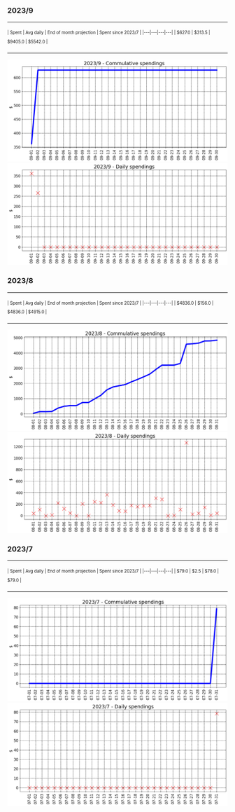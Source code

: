 

### 2023/9


__________________________________
<sub><sup>
| Spent | Avg daily | End of month projection | Spent since 2023/7 |
|---|---|---|---|
| $627.0  |  $313.5  | $9405.0  |  $5542.0  |
</sub></sup>
__________________________________
![graph_9_sum](graph_9_sum.png)
![graph_9_vals](graph_9_vals.png)


### 2023/8


__________________________________
<sub><sup>
| Spent | Avg daily | End of month projection | Spent since 2023/7 |
|---|---|---|---|
| $4836.0  |  $156.0  | $4836.0  |  $4915.0  |
</sub></sup>
__________________________________
![graph_8_sum](graph_8_sum.png)
![graph_8_vals](graph_8_vals.png)


### 2023/7


__________________________________
<sub><sup>
| Spent | Avg daily | End of month projection | Spent since 2023/7 |
|---|---|---|---|
| $79.0  |  $2.5  | $78.0  |  $79.0  |
</sub></sup>
__________________________________
![graph_7_sum](graph_7_sum.png)
![graph_7_vals](graph_7_vals.png)